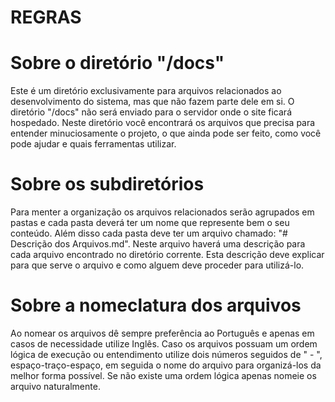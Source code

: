 # REGRAS


Sobre o diretório "/docs"
====
Este é um diretório exclusivamente para arquivos relacionados ao desenvolvimento
do sistema, mas que não fazem parte dele em si. O diretório "/docs" não será
enviado para o servidor onde o site ficará hospedado. Neste diretório você
encontrará os arquivos que precisa para entender minuciosamente o projeto, o que
ainda pode ser feito, como você pode ajudar e quais ferramentas utilizar.


Sobre os subdiretórios
====
Para menter a organização os arquivos relacionados serão agrupados em pastas e
cada pasta deverá ter um nome que represente bem o seu conteúdo. Além disso cada
pasta deve ter um arquivo chamado: "# Descrição dos Arquivos.md". Neste arquivo
haverá uma descrição para cada arquivo encontrado no diretório corrente. Esta
descrição deve explicar para que serve o arquivo e como alguem deve proceder
para utilizá-lo.


Sobre a nomeclatura dos arquivos
====
Ao nomear os arquivos dê sempre preferência ao Português e apenas em casos de
necessidade utilize Inglês. Caso os arquivos possuam um ordem lógica de execução
ou entendimento utilize dois números seguidos de " - ", espaço-traço-espaço, em
seguida o nome do arquivo para organizá-los da melhor forma possível. Se não
existe uma ordem lógica apenas nomeie os arquivo naturalmente.
